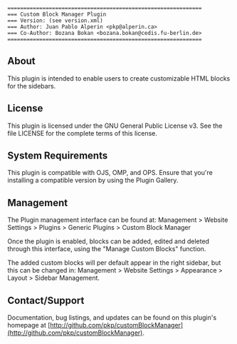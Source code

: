 ```
=============================================================
=== Custom Block Manager Plugin
=== Version: (see version.xml)
=== Author: Juan Pablo Alperin <pkp@alperin.ca>
=== Co-Author: Bozana Bokan <bozana.bokan@cedis.fu-berlin.de>
=============================================================
```

## About

This plugin is intended to enable users to create customizable HTML blocks for
the sidebars.

## License

This plugin is licensed under the GNU General Public License v3. See the file
LICENSE for the complete terms of this license.

## System Requirements

This plugin is compatible with OJS, OMP, and OPS. Ensure that you're installing
a compatible version by using the Plugin Gallery.

## Management

The Plugin management interface can be found at:
Management > Website Settings > Plugins > Generic Plugins > Custom Block Manager

Once the plugin is enabled, blocks can be added, edited and deleted through this
interface, using the "Manage Custom Blocks" function.

The added custom blocks will per default appear in the right sidebar, but this
can be changed in:
Management > Website Settings > Appearance > Layout > Sidebar Management.

## Contact/Support

Documentation, bug listings, and updates can be found on this plugin's homepage
at [http://github.com/pkp/customBlockManager](http://github.com/pkp/customBlockManager).
